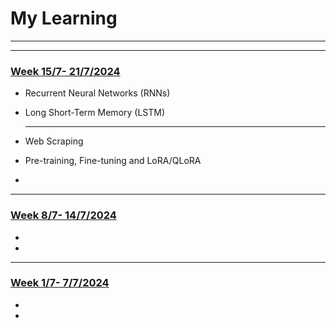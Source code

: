 # My Learning
<!--
- 4 Methods to Add an Image to GitHub README
https://cloudinary.com/guides/web-performance/4-ways-to-add-images-to-github-readme-1-bonus-method

- Makedown examples
https://pandao.github.io/editor.md/en.html

-->





-------------------------------------




-------------------------------------
###  [Week 15/7- 21/7/2024](Week%2015_7_2024/README.md)
- Recurrent Neural Networks (RNNs)
- Long Short-Term Memory (LSTM)

    -----
- Web Scraping
- Pre-training, Fine-tuning and LoRA/QLoRA
- 

-------------------------------------
###  [Week 8/7- 14/7/2024](Week%2015_7_2024/README.md)
-
-


-------------------------------------
###  [Week 1/7- 7/7/2024](Week%2015_7_2024/README.md)
-
-

